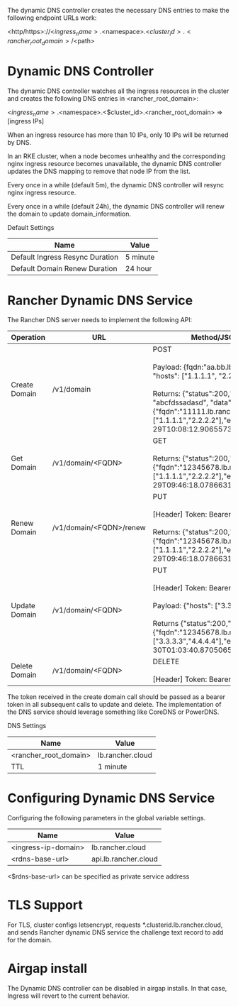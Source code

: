 The dynamic DNS controller creates the necessary DNS entries to make the following endpoint URLs work:

<http/https>://<$ingress_name>.<$namespace>.<$cluster_id>.<rancher_root_domain>/<$path>

<h1>Dynamic DNS Controller</h1>

The dynamic DNS controller watches all the ingress resources in the cluster and creates the following DNS entries in <rancher_root_domain>:

<$ingress_name>.<$namespace>.<$cluster_id>.<rancher_root_domain> => [ingress IPs]

When an ingress resource has more than 10 IPs, only 10 IPs will be returned by DNS.

In an RKE cluster, when a node becomes unhealthy and the corresponding nginx ingress resource becomes unavailable, the dynamic DNS controller updates the DNS mapping to remove that node IP from the list.

Every once in a while (default 5m), the dynamic DNS controller will resync nginx ingress resource.

Every once in a while (default 24h), the dynamic DNS controller will renew the domain to update domain_information.

Default Settings

| Name | Value |
| ----- | ---- |
| Default Ingress Resync Duration | 5 minute |
| Default Domain Renew Duration | 24 hour |


<h1>Rancher Dynamic DNS Service</h1>

The Rancher DNS server needs to implement the following API:

| Operation   |  URL  |  Method/JSON Payload |
|-----------|------|------|
| Create Domain	| /v1/domain	| POST <br> <br> Payload: {fqdn:"aa.bb.lb.rancher.cloud", "hosts": ["1.1.1.1", "2.2.2.2"]} <br> <br> Returns: {"status":200,"msg":"", "token": "abcfdssadasd", "data":{"fqdn":"11111.lb.rancher.cloud","hosts":["1.1.1.1","2.2.2.2"],"expiration":"2018-04-29T10:08:12.906557355Z"}}|
| Get Domain	| /v1/domain/&lt;FQDN&gt; | GET <br> <br> Returns: {"status":200,"msg":"","data":{"fqdn":"12345678.lb.rancher.cloud","hosts":["1.1.1.1","2.2.2.2"],"expiration":"2018-04-29T09:46:18.078663181Z"}}
| Renew Domain	| /v1/domain/&lt;FQDN&gt;/renew	| PUT <br> <br>[Header] Token: Bearer XXX <br> <br> Returns:  {"status":200,"msg":"","data":{"fqdn":"12345678.lb.rancher.cloud","hosts":["1.1.1.1","2.2.2.2"],"expiration":"2018-05-29T09:46:18.078663181Z"} |
| Update Domain	| /v1/domain/&lt;FQDN&gt;	| PUT <br> <br>[Header] Token: Bearer XXX <br> <br> Payload: {"hosts": ["3.3.3.3", "4.4.4.4"]} <br> <br> Returns {"status":200,"msg":"","data":{"fqdn":"12345678.lb.rancher.cloud","hosts":["3.3.3.3","4.4.4.4"],"expiration":"2018-04-30T01:03:40.870506511Z"}} |
| Delete Domain	| /v1/domain/&lt;FQDN&gt;	| DELETE <br> <br>[Header] Token: Bearer XXX

The token received in the create domain call should be passed as a bearer token in all subsequent calls to update and delete. The implementation of the DNS service should leverage something like CoreDNS or PowerDNS.

DNS Settings

| Name | Value |
| ----- | ---- |
| &lt;rancher_root_domain&gt; | lb.rancher.cloud |
| TTL | 1 minute |

<h1>Configuring Dynamic DNS Service</h1>

Configuring the following parameters in the global variable settings.

| Name | Value |
| ----- | ---- |
| &lt;ingress-ip-domain&gt; | lb.rancher.cloud |
| &lt;rdns-base-url&gt; | api.lb.rancher.cloud |          

<$rdns-base-url> can be specified as private service address

<h1>TLS Support</h1>
For TLS,  cluster configs letsencrypt, requests  *.clusterid.lb.rancher.cloud, and sends Rancher dynamic DNS service the challenge text record to add for the domain.

<h1>Airgap install</h1>
The Dynamic DNS controller can be disabled in airgap installs. In that case, Ingress will revert to the current behavior.